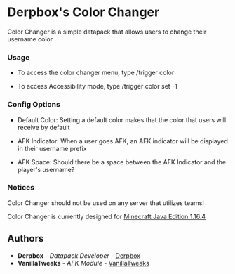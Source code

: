 # Derpbox's Color Changer

Color Changer is a simple datapack that allows users to change their username color

### Usage

* To access the color changer menu, type /trigger color

* To access Accessibility mode, type /trigger color set -1

### Config Options

* Default Color: Setting a default color makes that the color that users will receive by default

* AFK Indicator: When a user goes AFK, an AFK indicator will be displayed in their username prefix

* AFK Space: Should there be a space between the AFK Indicator and the player's username?

### Notices

Color Changer should not be used on any server that utilizes teams!

Color Changer is currently designed for [Minecraft Java Edition 1.16.4](https://www.minecraft.net/en-us/article/minecraft-java-edition-1-16-4)

## Authors

* **Derpbox** - *Datapack Developer* - [Derpbox](https://github.com/dbtderpbox)
* **VanillaTweaks** - *AFK Module* - [VanillaTweaks](https://vanillatweaks.net/)
